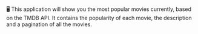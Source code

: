🖥 This application will show you the most popular movies currently, based on the TMDB API.
It contains the popularity of each movie, the description and a pagination of all the movies.
